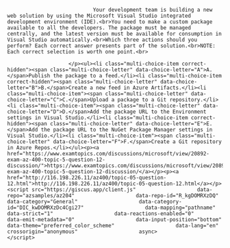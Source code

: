<p class="card-text">
							
								Your development team is building a new web solution by using the Microsoft Visual Studio integrated development environment (IDE).<br>You need to make a custom package available to all the developers. The package must be managed centrally, and the latest version must be available for consumption in Visual Studio automatically.<br>Which three actions should you perform? Each correct answer presents part of the solution.<br>NOTE: Each correct selection is worth one point.<br>
							
						</p><ul><li class="multi-choice-item correct-hidden"><span class="multi-choice-letter" data-choice-letter="A">A.</span>Publish the package to a feed.</li><li class="multi-choice-item correct-hidden"><span class="multi-choice-letter" data-choice-letter="B">B.</span>Create a new feed in Azure Artifacts.</li><li class="multi-choice-item"><span class="multi-choice-letter" data-choice-letter="C">C.</span>Upload a package to a Git repository.</li><li class="multi-choice-item"><span class="multi-choice-letter" data-choice-letter="D">D.</span>Add the package URL to the Environment settings in Visual Studio.</li><li class="multi-choice-item correct-hidden"><span class="multi-choice-letter" data-choice-letter="E">E.</span>Add the package URL to the NuGet Package Manager settings in Visual Studio.</li><li class="multi-choice-item"><span class="multi-choice-letter" data-choice-letter="F">F.</span>Create a Git repository in Azure Repos.</li></ul><p><a href="https://www.examtopics.com/discussions/microsoft/view/20892-exam-az-400-topic-5-question-12-discussion/">https://www.examtopics.com/discussions/microsoft/view/20892-exam-az-400-topic-5-question-12-discussion/</a></p><p><a href="http://116.198.226.11/az400/topic-05-question-12.html">http://116.198.226.11/az400/topic-05-question-12.html</a></p><script src="https://giscus.app/client.js"                    data-repo="azsamples/az204"                    data-repo-id="R_kgDOMRXzDQ"                    data-category="General"                    data-category-id="DIC_kwDOMRXzDc4Cgi27"                    data-mapping="pathname"                    data-strict="1"                    data-reactions-enabled="0"                    data-emit-metadata="0"                    data-input-position="bottom"                    data-theme="preferred_color_scheme"                    data-lang="en"                    crossorigin="anonymous"                    async>                    </script>